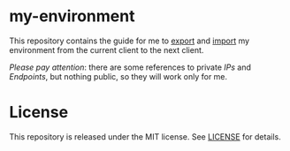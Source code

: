 # my-environment

This repository contains the guide for me to [export](EXPORT.md) and [import](IMPORT.md) my environment from the current client to the next client.

*Please pay attention*: there are some references to private *IPs* and *Endpoints*, but nothing public, so they will work only for me.

# License

This repository is released under the MIT license. See [LICENSE](LICENSE) for details.
